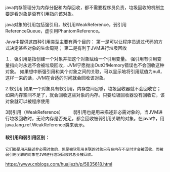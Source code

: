 java内存管理分为内存分配和内存回收，都不需要程序员负责，垃圾回收的机制主要是看对象是否有引用指向该对象。

java对象的引用包括强引用，软引用WeakReference，弱引用ReferenceQueue，虚引用PhantomReference。

Java中提供这四种引用类型主要有两个目的：
    第一是可以让程序员通过代码的方式决定某些对象的生命周期；
    第二是有利于JVM进行垃圾回收

１．强引用是指创建一个对象并把这个对象赋给一个引用变量。
 强引用有引用变量指向时永远不会被垃圾回收，JVM宁愿抛出OutOfMemory错误也不会回收这种对象。
如果想中断强引用和某个对象之间的关联，可以显示地将引用赋值为null，这样一来的话，JVM在合适的时间就会回收该对象。

2.软引用
如果一个对象具有软引用，内存空间足够，垃圾回收器就不会回收它；
  如果内存空间不足了，就会回收这些对象的内存。只要垃圾回收器没有回收它，该对象就可以被程序使用

  3弱引用（WeakReference）
   　　弱引用也是用来描述非必需对象的，当JVM进行垃圾回收时，无论内存是否充足，都会回收被弱引用关联的对象。在java中，用java.lang.ref.WeakReference类来表示。

#### 软引用和弱引用区别：
    它们都是用来描述非必需对象的，但是被软引用关联的对象只有在内存不足时才会被回收，而被弱引用关联的对象在JVM进行垃圾回收时总会被回收。


https://www.cnblogs.com/huajiezh/p/5835618.html